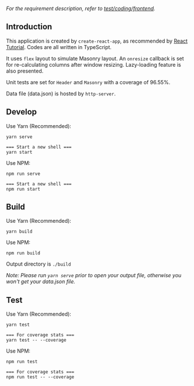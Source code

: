 *For the requirement description, refer to [test/coding/frontend](https://wiredcraft.gitbook.io/recruitment-test/coding/frontend).*

## Introduction
This application is created by `create-react-app`, as recommended by [React Tutorial](https://reactjs.org/docs/create-a-new-react-app.html). Codes are all written in TypeScript.

It uses `flex` layout to simulate Masonry layout. An `onresize` callback is set for re-calculating columns after window resizing. Lazy-loading feature is also presented.

Unit tests are set for `Header` and `Masonry` with a coverage of 96.55%.

Data file (data.json) is hosted by `http-server`.

## Develop
Use Yarn (Recommended):
```
yarn serve

=== Start a new shell ===
yarn start
```

Use NPM:
```
npm run serve

=== Start a new shell ===
npm run start
```

## Build
Use Yarn (Recommended):
```
yarn build
```

Use NPM:
```
npm run build
```
Output directory is `./build`

*Note: Please run `yarn serve` prior to open your output file, otherwise you won't get your data.json file.*

## Test
Use Yarn (Recommended):
```
yarn test

=== For coverage stats ===
yarn test -- --coverage
```

Use NPM:
```
npm run test

=== For coverage stats ===
npm run test -- --coverage
```